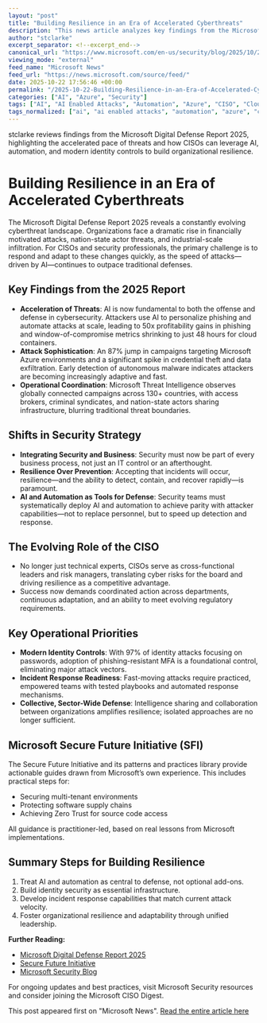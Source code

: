 ```yaml
---
layout: "post"
title: "Building Resilience in an Era of Accelerated Cyberthreats"
description: "This news article analyzes key findings from the Microsoft Digital Defense Report 2025, emphasizing the growing speed, scale, and sophistication of cyberattacks—many leveraging AI. It explores how organizations and CISOs must rethink security strategies, prioritize resilience, and adopt automation, intelligence, and cross-functional practices using Microsoft solutions such as Azure, Entra ID, and the Secure Future Initiative."
author: "stclarke"
excerpt_separator: <!--excerpt_end-->
canonical_url: "https://www.microsoft.com/en-us/security/blog/2025/10/22/the-ciso-imperative-building-resilience-in-an-era-of-accelerated-cyberthreats/"
viewing_mode: "external"
feed_name: "Microsoft News"
feed_url: "https://news.microsoft.com/source/feed/"
date: 2025-10-22 17:56:46 +00:00
permalink: "/2025-10-22-Building-Resilience-in-an-Era-of-Accelerated-Cyberthreats.html"
categories: ["AI", "Azure", "Security"]
tags: ["AI", "AI Enabled Attacks", "Automation", "Azure", "CISO", "Cloud Security", "Company News", "Cybersecurity", "Governance", "Identity Security", "Incident Response", "Microsoft Digital Defense Report", "Microsoft Entra ID", "News", "Operational Resilience", "Phishing Resistant MFA", "Secure Future Initiative", "Security", "Threat Intelligence", "Zero Trust"]
tags_normalized: ["ai", "ai enabled attacks", "automation", "azure", "ciso", "cloud security", "company news", "cybersecurity", "governance", "identity security", "incident response", "microsoft digital defense report", "microsoft entra id", "news", "operational resilience", "phishing resistant mfa", "secure future initiative", "security", "threat intelligence", "zero trust"]
---
```


stclarke reviews findings from the Microsoft Digital Defense Report 2025, highlighting the accelerated pace of threats and how CISOs can leverage AI, automation, and modern identity controls to build organizational resilience.<!--excerpt_end-->

# Building Resilience in an Era of Accelerated Cyberthreats

The Microsoft Digital Defense Report 2025 reveals a constantly evolving cyberthreat landscape. Organizations face a dramatic rise in financially motivated attacks, nation-state actor threats, and industrial-scale infiltration. For CISOs and security professionals, the primary challenge is to respond and adapt to these changes quickly, as the speed of attacks—driven by AI—continues to outpace traditional defenses.

## Key Findings from the 2025 Report

- **Acceleration of Threats**: AI is now fundamental to both the offense and defense in cybersecurity. Attackers use AI to personalize phishing and automate attacks at scale, leading to 50x profitability gains in phishing and window-of-compromise metrics shrinking to just 48 hours for cloud containers.
- **Attack Sophistication**: An 87% jump in campaigns targeting Microsoft Azure environments and a significant spike in credential theft and data exfiltration. Early detection of autonomous malware indicates attackers are becoming increasingly adaptive and fast.
- **Operational Coordination**: Microsoft Threat Intelligence observes globally connected campaigns across 130+ countries, with access brokers, criminal syndicates, and nation-state actors sharing infrastructure, blurring traditional threat boundaries.

## Shifts in Security Strategy

- **Integrating Security and Business**: Security must now be part of every business process, not just an IT control or an afterthought.
- **Resilience Over Prevention**: Accepting that incidents will occur, resilience—and the ability to detect, contain, and recover rapidly—is paramount.
- **AI and Automation as Tools for Defense**: Security teams must systematically deploy AI and automation to achieve parity with attacker capabilities—not to replace personnel, but to speed up detection and response.

## The Evolving Role of the CISO

- No longer just technical experts, CISOs serve as cross-functional leaders and risk managers, translating cyber risks for the board and driving resilience as a competitive advantage.
- Success now demands coordinated action across departments, continuous adaptation, and an ability to meet evolving regulatory requirements.

## Key Operational Priorities

- **Modern Identity Controls**: With 97% of identity attacks focusing on passwords, adoption of phishing-resistant MFA is a foundational control, eliminating major attack vectors.
- **Incident Response Readiness**: Fast-moving attacks require practiced, empowered teams with tested playbooks and automated response mechanisms.
- **Collective, Sector-Wide Defense**: Intelligence sharing and collaboration between organizations amplifies resilience; isolated approaches are no longer sufficient.

## Microsoft Secure Future Initiative (SFI)

The Secure Future Initiative and its patterns and practices library provide actionable guides drawn from Microsoft’s own experience. This includes practical steps for:

- Securing multi-tenant environments
- Protecting software supply chains
- Achieving Zero Trust for source code access

All guidance is practitioner-led, based on real lessons from Microsoft implementations.

## Summary Steps for Building Resilience

1. Treat AI and automation as central to defense, not optional add-ons.
2. Build identity security as essential infrastructure.
3. Develop incident response capabilities that match current attack velocity.
4. Foster organizational resilience and adaptability through unified leadership.

**Further Reading:**

- [Microsoft Digital Defense Report 2025](https://aka.ms/Microsoft-Digital-Defense-Report-2025)
- [Secure Future Initiative](https://www.microsoft.com/en-us/trust-center/security/secure-future-initiative/patterns-and-practices)
- [Microsoft Security Blog](https://www.microsoft.com/en-us/security/blog/)

For ongoing updates and best practices, visit Microsoft Security resources and consider joining the Microsoft CISO Digest.

This post appeared first on "Microsoft News". [Read the entire article here](https://www.microsoft.com/en-us/security/blog/2025/10/22/the-ciso-imperative-building-resilience-in-an-era-of-accelerated-cyberthreats/)
